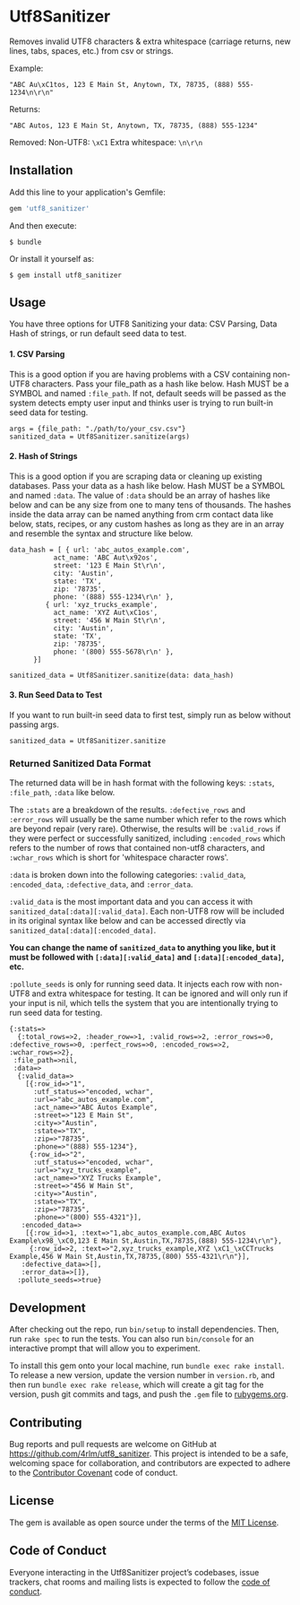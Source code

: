 # Utf8Sanitizer

Removes invalid UTF8 characters & extra whitespace (carriage returns, new lines, tabs, spaces, etc.) from csv or strings.

Example:
```
"ABC Au\xC1tos, 123 E Main St, Anytown, TX, 78735, (888) 555-1234\n\r\n"
```

Returns:
```
"ABC Autos, 123 E Main St, Anytown, TX, 78735, (888) 555-1234"
```

Removed:
Non-UTF8: `\xC1`
Extra whitespace: `\n\r\n`


## Installation

Add this line to your application's Gemfile:

```ruby
gem 'utf8_sanitizer'
```

And then execute:

    $ bundle

Or install it yourself as:

    $ gem install utf8_sanitizer

## Usage

You have three options for UTF8 Sanitizing your data: CSV Parsing, Data Hash of strings, or run default seed data to test.

#### 1. CSV Parsing
This is a good option if you are having problems with a CSV containing non-UTF8 characters.  Pass your file_path as a hash like below.  Hash MUST be a SYMBOL and named `:file_path`.  If not, default seeds will be passed as the system detects empty user input and thinks user is trying to run built-in seed data for testing.
```
args = {file_path: "./path/to/your_csv.csv"}
sanitized_data = Utf8Sanitizer.sanitize(args)
```

#### 2. Hash of Strings
This is a good option if you are scraping data or cleaning up existing databases.  Pass your data as a hash like below.  Hash MUST be a SYMBOL and named `:data`.  The value of `:data` should be an array of hashes like below and can be any size from one to many tens of thousands.  The hashes inside the data array can be named anything from crm contact data like below, stats, recipes, or any custom hashes as long as they are in an array and resemble the syntax and structure like below.
```
data_hash = [ { url: 'abc_autos_example.com',
           act_name: 'ABC Aut\x92os',
           street: '123 E Main St\r\n',
           city: 'Austin',
           state: 'TX',
           zip: '78735',
           phone: '(888) 555-1234\r\n' },
         { url: 'xyz_trucks_example',
           act_name: 'XYZ Aut\xC1os',
           street: '456 W Main St\r\n',
           city: 'Austin',
           state: 'TX',
           zip: '78735',
           phone: '(800) 555-5678\r\n' },
      }]

sanitized_data = Utf8Sanitizer.sanitize(data: data_hash)
```

#### 3. Run Seed Data to Test
If you want to run built-in seed data to first test, simply run as below without passing args.
```
sanitized_data = Utf8Sanitizer.sanitize
```

### Returned Sanitized Data Format
The returned data will be in hash format with the following keys: `:stats`, `:file_path`, `:data` like below.  

The `:stats` are a breakdown of the results. `:defective_rows` and `:error_rows` will usually be the same number which refer to the rows which are beyond repair (very rare). Otherwise, the results will be `:valid_rows` if they were perfect or successfully sanitized, including `:encoded_rows` which refers to the number of rows that contained non-utf8 characters, and `:wchar_rows` which is short for 'whitespace character rows'.

`:data` is broken down into the following categories: `:valid_data`, `:encoded_data`, `:defective_data`, and `:error_data`.

`:valid_data` is the most important data and you can access it with `sanitized_data[:data][:valid_data]`.  Each non-UTF8 row will be included in its original syntax like below and can be accessed directly via `sanitized_data[:data][:encoded_data]`.  

**You can change the name of `sanitized_data` to anything you like, but it must be followed with `[:data][:valid_data]` and `[:data][:encoded_data]`, etc.**

`:pollute_seeds` is only for running seed data.  It injects each row with non-UTF8 and extra whitespace for testing.  It can be ignored and will only run if your input is nil, which tells the system that you are intentionally trying to run seed data for testing.
```
{:stats=>
  {:total_rows=>2, :header_row=>1, :valid_rows=>2, :error_rows=>0, :defective_rows=>0, :perfect_rows=>0, :encoded_rows=>2, :wchar_rows=>2},
 :file_path=>nil,
 :data=>
  {:valid_data=>
    [{:row_id=>"1",
      :utf_status=>"encoded, wchar",
      :url=>"abc_autos_example.com",
      :act_name=>"ABC Autos Example",
      :street=>"123 E Main St",
      :city=>"Austin",
      :state=>"TX",
      :zip=>"78735",
      :phone=>"(888) 555-1234"},
     {:row_id=>"2",
      :utf_status=>"encoded, wchar",
      :url=>"xyz_trucks_example",
      :act_name=>"XYZ Trucks Example",
      :street=>"456 W Main St",
      :city=>"Austin",
      :state=>"TX",
      :zip=>"78735",
      :phone=>"(800) 555-4321"}],
   :encoded_data=>
    [{:row_id=>1, :text=>"1,abc_autos_example.com,ABC Autos Example\x98_\xC0,123 E Main St,Austin,TX,78735,(888) 555-1234\r\n"},
     {:row_id=>2, :text=>"2,xyz_trucks_example,XYZ \xC1_\xCCTrucks Example,456 W Main St,Austin,TX,78735,(800) 555-4321\r\n"}],
   :defective_data=>[],
   :error_data=>[]},
  :pollute_seeds=>true}
```

## Development

After checking out the repo, run `bin/setup` to install dependencies. Then, run `rake spec` to run the tests. You can also run `bin/console` for an interactive prompt that will allow you to experiment.

To install this gem onto your local machine, run `bundle exec rake install`. To release a new version, update the version number in `version.rb`, and then run `bundle exec rake release`, which will create a git tag for the version, push git commits and tags, and push the `.gem` file to [rubygems.org](https://rubygems.org).

## Contributing

Bug reports and pull requests are welcome on GitHub at https://github.com/4rlm/utf8_sanitizer. This project is intended to be a safe, welcoming space for collaboration, and contributors are expected to adhere to the [Contributor Covenant](http://contributor-covenant.org) code of conduct.

## License

The gem is available as open source under the terms of the [MIT License](https://opensource.org/licenses/MIT).

## Code of Conduct

Everyone interacting in the Utf8Sanitizer project’s codebases, issue trackers, chat rooms and mailing lists is expected to follow the [code of conduct](https://github.com/4rlm/utf8_sanitizer/blob/master/CODE_OF_CONDUCT.md).
